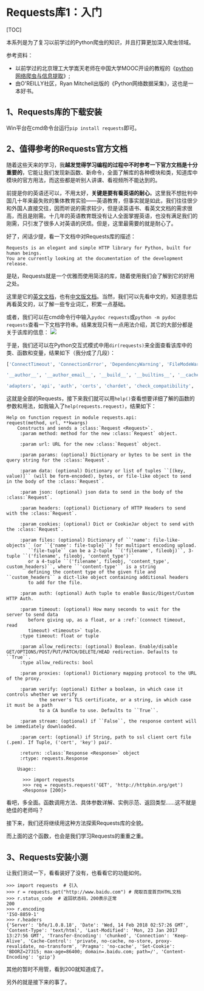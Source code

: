 # Requests库1：入门
[TOC]

本系列是为了复习以前学过的Python爬虫的知识，并且打算更加深入爬虫领域。

参考资料：

- 以前学过的北京理工大学嵩天老师在中国大学MOOC开设的教程的《[python网络爬虫与信息提取](https://www.icourse163.org/learn/BIT-1001870001?tid=1002236011)》;
- 由O'REILLY社区，Ryan Mitchell出版的《Python网络数据采集》，这也是一本好书。

## 1、Requests库的下载安装
Win平台在cmd命令台运行`pip install requests`即可。

## 2、值得参考的Requests官方文档
随着这些天来的学习，我**越发觉得学习编程的过程中不时参考一下官方文档是十分重要的**，它能让我们发现新函数、新命令，全面了解库的各种模块和类，知道库中模块的官方用法，而这些都是听别人讲课、看视频所不能达到的。

前提是你的英语还可以，不用太好，**关键是要有看英语的耐心**。这里我不想批判中国几十年来最失败的集体教育实验——英语教育，但事实就是如此，我们往往很少和外国人直接交往，因而听说的需求较少，但是读英语书、看英文文档的需求很高，而且是刚需。十几年的英语教育既没有让人全面掌握英语，也没有满足我们的刚需，只引发了很多人对英语的厌烦。但是，这里最需要的就是耐心了。

好了，闲话少提，看一下文档中对Requests库的描述：
```python2
Requests is an elegant and simple HTTP library for Python, built for human beings. 
You are currently looking at the documentation of the development release.
```
是哒，Requests就是一个优雅而使用简洁的库，随着使用我们会了解到它的好用之处。

这里是它的[英文文档](http://www.python-requests.org/en/master/)，也有[中文版文档](http://cn.python-requests.org/zh_CN/latest/)。当然，我们可以先看中文的，知道意思后再看英文的，以了解一些专业词汇，积累一点基础。

或者，我们可以在cmd命令行中输入`pydoc requests`或`python -m pydoc requests`查看一下文档字符串。结果发现只有一点用法介绍，其它的大部分都是关于该库的信息：
![](https://img-blog.csdn.net/20180402001623122?watermark/2/text/aHR0cHM6Ly9ibG9nLmNzZG4ubmV0L215UmVhbGl6YXRpb24=/font/5a6L5L2T/fontsize/400/fill/I0JBQkFCMA==/dissolve/70)

于是，我们还可以在Python交互式模式中用`dir(requests)`来全面查看该库中的类、函数和变量，结果如下（我分成了几段）：
```python
['ConnectTimeout', 'ConnectionError', 'DependencyWarning', 'FileModeWarning', 'HTTPError', 'NullHandler', 'PreparedRequest', 'ReadTimeout', 'Request', 'RequestException', 'RequestsDependencyWarning', 'Response', 'Session', 'Timeout', 'TooManyRedirects', 'URLRequired', 

'__author__', '__author_email__', '__build__', '__builtins__', '__cached__', '__cake__', '__copyright__', '__description__', '__doc__', '__file__', '__license__', '__loader__', '__name__', '__package__', '__path__', '__spec__', '__title__', '__url__', '__version__', '_internal_utils', 

'adapters', 'api', 'auth', 'certs', 'chardet', 'check_compatibility', 'codes', 'compat', 'cookies', 'delete', 'exceptions', 'get', 'head', 'hooks', 'logging', 'models', 'options', 'packages', 'patch', 'post', 'put', 'pyopenssl', 'request', 'session', 'sessions', 'status_codes', 'structures', 'urllib3', 'utils', 'warnings']
```
这就是全部的Requests，接下来我们就可以用`help()`查看想要详细了解的函数的参数和用法，如我输入了`help(requests.request)`，结果如下：

```python2
Help on function request in module requests.api:
request(method, url, **kwargs)
    Constructs and sends a :class:`Request <Request>`.
     :param method: method for the new :class:`Request` object.
     
     :param url: URL for the new :class:`Request` object.
     
     :param params: (optional) Dictionary or bytes to be sent in the query string for the :class:`Request`.
     
     :param data: (optional) Dictionary or list of tuples ``[(key, value)]`` (will be form-encoded), bytes, or file-like object to send in the body of the :class:`Request`.
     
     :param json: (optional) json data to send in the body of the :class:`Request`.
     
     :param headers: (optional) Dictionary of HTTP Headers to send with the :class:`Request`.
                                                            
     :param cookies: (optional) Dict or CookieJar object to send with the :class:`Request`.
     
     :param files: (optional) Dictionary of ``'name': file-like-objects`` (or ``{'name': file-tuple}``) for multipart encoding upload.
        ``file-tuple`` can be a 2-tuple ``('filename', fileobj)``, 3-tuple ``('filename', fileobj, 'content_type')``
        or a 4-tuple ``('filename', fileobj, 'content_type', custom_headers)``, where ``'content-type'`` is a string
        defining the content type of the given file and ``custom_headers`` a dict-like object containing additional headers
        to add for the file.
        
     :param auth: (optional) Auth tuple to enable Basic/Digest/Custom HTTP Auth.
     
     :param timeout: (optional) How many seconds to wait for the server to send data
        before giving up, as a float, or a :ref:`(connect timeout, read
        timeout) <timeouts>` tuple.
     :type timeout: float or tuple
     
     :param allow_redirects: (optional) Boolean. Enable/disable GET/OPTIONS/POST/PUT/PATCH/DELETE/HEAD redirection. Defaults to ``True``.
     :type allow_redirects: bool
     
     :param proxies: (optional) Dictionary mapping protocol to the URL of the proxy.
     
     :param verify: (optional) Either a boolean, in which case it controls whether we verify
            the server's TLS certificate, or a string, in which case it must be a path
            to a CA bundle to use. Defaults to ``True``.
            
     :param stream: (optional) if ``False``, the response content will be immediately downloaded.
     
     :param cert: (optional) if String, path to ssl client cert file (.pem). If Tuple, ('cert', 'key') pair.
     
     :return: :class:`Response <Response>` object
     :rtype: requests.Response

    Usage::

      >>> import requests
      >>> req = requests.request('GET', 'http://httpbin.org/get')
      <Response [200]>
```
看吧，多全面。函数调用方法、具体参数详解、实例示范、返回类型……这不就是绝佳的老师吗？

接下来，我们还将继续用这种方法探索Requests库的全貌。

而上面的这个函数，也会是我们学习Requests的重重之重。

## 3、Requests安装小测
让我们测试一下，看看装好了没有，也看看它的功能如何。
```python2
>>> import requests  # 引入
>>> r = requests.get("http://www.baidu.com") # 爬取百度首页HTML文档
>>> r.status_code  # 返回状态码，200表示正常
200
>>> r.encoding  
'ISO-8859-1'
>>> r.headers
{'Server': 'bfe/1.0.8.18', 'Date': 'Wed, 14 Feb 2018 02:57:26 GMT', 'Content-Type': 'text/html', 'Last-Modified': 'Mon, 23 Jan 2017 13:27:56 GMT', 'Transfer-Encoding': 'chunked', 'Connection': 'Keep-Alive', 'Cache-Control': 'private, no-cache, no-store, proxy-revalidate, no-transform', 'Pragma': 'no-cache', 'Set-Cookie': 'BDORZ=27315; max-age=86400; domain=.baidu.com; path=/', 'Content-Encoding': 'gzip'}
```
其他的暂时不用管，看到200就知道成了。

另外的就是接下来的事了。

